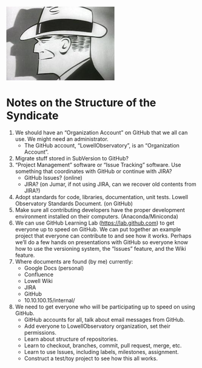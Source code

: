 ![logo](https://github.com/LowellObservatory/TheSyndicate/blob/master/Images/dicktracy.jpg "DickTracy")

# Notes on the Structure of the Syndicate

1. We should have an “Organization Account” on GitHub that we all can use. We might need an administrator.
    * The GitHub account, “LowellObservatory”, is an “Organization Account”.
2. Migrate stuff stored in SubVersion to GitHub?
3. “Project Management” software or “Issue Tracking” software. Use something that coordinates with GitHub or continue with JIRA?
    * GitHub Issues?  (online)
    * JIRA?              (on Jumar, if not using JIRA, can we recover old contents from JIRA?)
4. Adopt standards for code, libraries, documentation, unit tests.  Lowell Observatory Standards Document. (on GitHub)
5. Make sure all contributing developers have the proper development environment installed on their computers. (Anaconda/Miniconda)
6. We can use GitHub Learning Lab (https://lab.github.com) to get everyone up to speed on GitHub.  We can put together an example project that everyone can contribute to and see how it works.  Perhaps we’ll do a few hands on presentations with GitHub so everyone know how to use the versioning system, the “Issues” feature, and the Wiki feature.
7. Where documents are found (by me) currently:
    * Google Docs (personal)
    * Confluence
    * Lowell Wiki
    * JIRA
    * GitHub
    * 10.10.100.15/internal/
8. We need to get everyone who will be participating up to speed on using GitHub.
    * GitHub accounts for all, talk about email messages from GitHub.
    * Add everyone to LowellObservatory organization, set their permissions.
    * Learn about structure of repositories.
    * Learn to checkout, branches, commit, pull request, merge, etc.
    * Learn to use Issues, including labels, milestones, assignment.
    * Construct a test/toy project to see how this all works.
